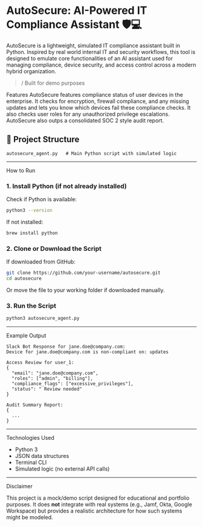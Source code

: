 # AutoSecure: AI-Powered IT Compliance Assistant 🛡️💻

AutoSecure is a lightweight, simulated IT compliance assistant built in Python. Inspired by real world internal IT and security workflows, this tool is designed to emulate core functionalities of an AI assistant used for managing compliance, device security, and access control across a modern hybrid organization.

> / Built for demo purposes

Features
AutoSecure features compliance status of user devices in the enterprise. It checks for encryption, firewall compliance, and any missing updates and lets you know which devices fail these compliance checks. It also checks user roles for any unauthorized privilege escalations. AutoSecure also outps a consolidated SOC 2 style audit report.



## 📂 Project Structure

```plaintext
autosecure_agent.py   # Main Python script with simulated logic
```

---

 How to Run

### 1. Install Python (if not already installed)

Check if Python is available:

```bash
python3 --version
```

If not installed:

```bash
brew install python
```

### 2. Clone or Download the Script

If downloaded from GitHub:

```bash
git clone https://github.com/your-username/autosecure.git
cd autosecure
```

Or move the file to your working folder if downloaded manually.

### 3. Run the Script

```bash
python3 autosecure_agent.py
```

---

Example Output

```
Slack Bot Response for jane.doe@company.com:
Device for jane.doe@company.com is non-compliant on: updates

Access Review for user_1:
{
  "email": "jane.doe@company.com",
  "roles": ["admin", "billing"],
  "compliance_flags": ["excessive_privileges"],
  "status": " Review needed"
}

Audit Summary Report:
{
  ...
}
```

---

Technologies Used

- Python 3
- JSON data structures
- Terminal CLI
- Simulated logic (no external API calls)

---

 Disclaimer

This project is a mock/demo script designed for educational and portfolio purposes. It does **not** integrate with real systems (e.g., Jamf, Okta, Google Workspace) but provides a realistic architecture for how such systems might be modeled.



